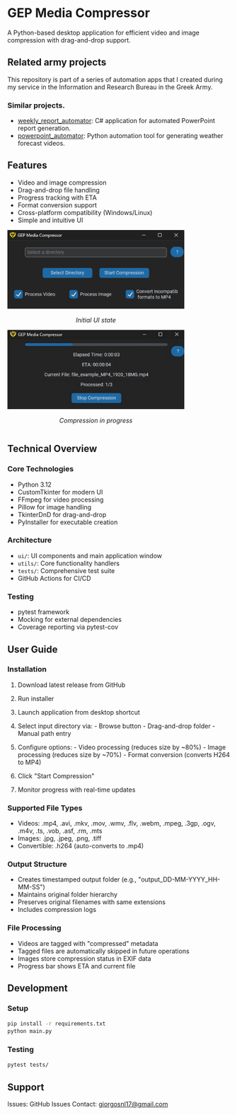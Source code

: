 # GEP Media Compressor

A Python-based desktop application for efficient video and image compression with drag-and-drop support.

## Related army projects
This repository is part of a series of automation apps that I created during my service in the Information and Research Bureau in the Greek Army.
### Similar projects.
- [weekly_report_automator](https://github.com/GiorgosNik/weekly_report_automator):
C# application for automated PowerPoint report generation.
- [powerpoint_automator](https://github.com/GiorgosNik/powerpoint_automator):
Python automation tool for generating weather forecast videos.

## Features

- Video and image compression
- Drag-and-drop file handling
- Progress tracking with ETA
- Format conversion support
- Cross-platform compatibility (Windows/Linux)
- Simple and intuitive UI

<div style="display: inline-block; width: 400px;">
    <img src="assets/images/initial_state.png" alt="Initial UI state" width="400">
    <p style="text-align: center;"><em>Initial UI state</em></p>
</div>

<div style="display: inline-block; width: 400px;">
    <img src="assets/images/in_progress.png" alt="Compression in progress" width="400">
    <p style="text-align: center;"><em>Compression in progress</em></p>
</div>

## Technical Overview

### Core Technologies
- Python 3.12
- CustomTkinter for modern UI
- FFmpeg for video processing
- Pillow for image handling
- TkinterDnD for drag-and-drop
- PyInstaller for executable creation

### Architecture
- `ui/`: UI components and main application window
- `utils/`: Core functionality handlers
- `tests/`: Comprehensive test suite
- GitHub Actions for CI/CD

### Testing
- pytest framework
- Mocking for external dependencies
- Coverage reporting via pytest-cov

## User Guide

### Installation
1. Download latest release from GitHub
2. Run installer
3. Launch application from desktop shortcut

1. Select input directory via:
        - Browse button
        - Drag-and-drop folder
        - Manual path entry
2. Configure options:
        - Video processing (reduces size by ~80%)
        - Image processing (reduces size by ~70%)
        - Format conversion (converts H264 to MP4)
3. Click "Start Compression"
4. Monitor progress with real-time updates

### Supported File Types
- Videos: .mp4, .avi, .mkv, .mov, .wmv, .flv, .webm, .mpeg, .3gp, .ogv, .m4v, .ts, .vob, .asf, .rm, .mts
- Images: .jpg, .jpeg, .png, .tiff
- Convertible: .h264 (auto-converts to .mp4)

### Output Structure
- Creates timestamped output folder (e.g., "output_DD-MM-YYYY_HH-MM-SS")
- Maintains original folder hierarchy
- Preserves original filenames with same extensions
- Includes compression logs

### File Processing
- Videos are tagged with "compressed" metadata
- Tagged files are automatically skipped in future operations
- Images store compression status in EXIF data
- Progress bar shows ETA and current file

## Development

### Setup
```bash
pip install -r requirements.txt
python main.py
```

### Testing
```bash
pytest tests/
```

## Support
Issues: GitHub Issues
Contact: giorgosnl17@gmail.com
